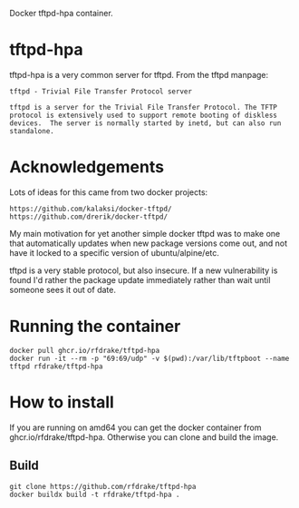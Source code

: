 Docker tftpd-hpa container.

# tftpd-hpa

tftpd-hpa is a very common server for tftpd.  From the tftpd manpage:

    tftpd - Trivial File Transfer Protocol server

    tftpd is a server for the Trivial File Transfer Protocol. The TFTP protocol is extensively used to support remote booting of diskless devices.  The server is normally started by inetd, but can also run standalone.


# Acknowledgements

Lots of ideas for this came from two docker projects:

    https://github.com/kalaksi/docker-tftpd/
    https://github.com/drerik/docker-tftpd/

My main motivation for yet another simple docker tftpd was to make one that
automatically updates when new package versions come out, and not have it
locked to a specific version of ubuntu/alpine/etc.

tftpd is a very stable protocol, but also insecure.  If a new vulnerability is
found I'd rather the package update immediately rather than wait until someone
sees it out of date.

# Running the container

    docker pull ghcr.io/rfdrake/tftpd-hpa
    docker run -it --rm -p "69:69/udp" -v $(pwd):/var/lib/tftpboot --name tftpd rfdrake/tftpd-hpa

# How to install

If you are running on amd64 you can get the docker container from
ghcr.io/rfdrake/tftpd-hpa.  Otherwise you can clone and build the image.

## Build

    git clone https://github.com/rfdrake/tftpd-hpa
    docker buildx build -t rfdrake/tftpd-hpa .
